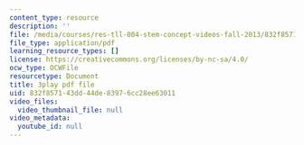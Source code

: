 ```yaml
---
content_type: resource
description: ''
file: /media/courses/res-tll-004-stem-concept-videos-fall-2013/832f857143dd44de83976cc28ee63011_870y6GUKbwc.pdf
file_type: application/pdf
learning_resource_types: []
license: https://creativecommons.org/licenses/by-nc-sa/4.0/
ocw_type: OCWFile
resourcetype: Document
title: 3play pdf file
uid: 832f8571-43dd-44de-8397-6cc28ee63011
video_files:
  video_thumbnail_file: null
video_metadata:
  youtube_id: null
---
```


